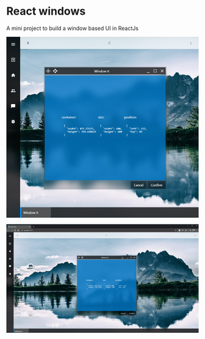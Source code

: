 # React windows

A mini project to build a window based UI in ReactJs

![Screenshot](https://github.com/ruttyj/React-Windows/blob/Dev/screenshot.png?raw=true)


![Screenshot](https://github.com/ruttyj/React-Windows/blob/Dev/sample.gif?raw=true)
